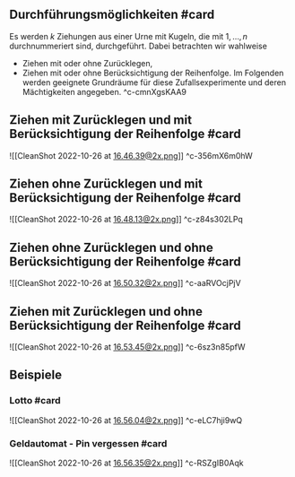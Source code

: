 ## Durchführungsmöglichkeiten #card 
Es werden $k$ Ziehungen aus einer Urne mit Kugeln, die mit $1, \ldots, n$ durchnummeriert sind, durchgeführt.
Dabei betrachten wir wahlweise
- Ziehen mit oder ohne Zurücklegen,
- Ziehen mit oder ohne Berücksichtigung der Reihenfolge.
Im Folgenden werden geeignete Grundräume für diese Zufallsexperimente und deren Mächtigkeiten angegeben.
^c-cmnXgsKAA9

## Ziehen mit Zurücklegen und mit Berücksichtigung der Reihenfolge #card 
![[CleanShot 2022-10-26 at 16.46.39@2x.png]]
^c-356mX6m0hW

## Ziehen ohne Zurücklegen und mit Berücksichtigung der Reihenfolge #card 
![[CleanShot 2022-10-26 at 16.48.13@2x.png]]
^c-z84s302LPq

## Ziehen ohne Zurücklegen und ohne Berücksichtigung der Reihenfolge #card 
![[CleanShot 2022-10-26 at 16.50.32@2x.png]]
^c-aaRVOcjPjV

## Ziehen mit Zurücklegen und ohne Berücksichtigung der Reihenfolge #card 
![[CleanShot 2022-10-26 at 16.53.45@2x.png]]
^c-6sz3n85pfW

## Beispiele
### Lotto #card 
![[CleanShot 2022-10-26 at 16.56.04@2x.png]]
^c-eLC7hji9wQ

### Geldautomat - Pin vergessen #card 
![[CleanShot 2022-10-26 at 16.56.35@2x.png]]
^c-RSZgIB0Aqk